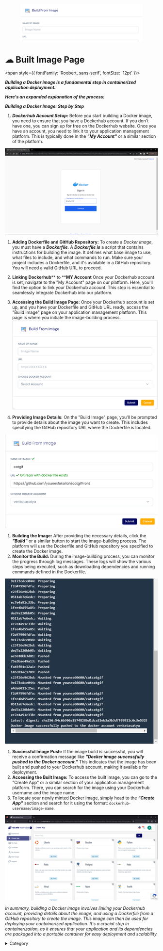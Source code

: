 

<p align="center">
  <img src="/img/zv.jpg" alt="Alt Text" width="400"/>
</p>

# ☁ Built Image Page
<span style={{ fontFamily: 'Roobert, sans-serif', fontSize: '12pt' }}>

_**Building a Docker image is a fundamental step in containerized application deployment.**_&#x20;

_**Here's an expanded explanation of the process:**_

_**Building a Docker Image: Step by Step**_

1. _**Dockerhub Account Setup:**_ Before you start building a Docker image, you need to ensure that you have a Dockerhub account. If you don't have one, you can sign up for free on the Dockerhub website. Once you have an account, you need to link it to your application management platform. This is typically done in the _**"My Account"**_ or a similar section of the platform.

![Alt Text](/img/d11.jpg)

1. **Adding Dockerfile and GitHub Repository:** To create a _Docker image_, you must have a _**Dockerfile**_. A _**Dockerfile is**_ a script that contains instructions for building the image. It defines what base image to use, what files to include, and what commands to run. Make sure your project includes a Dockerfile, and it's available in a GitHub repository. You will need a valid GitHub URL to proceed.
2. &#x20;**Linking Dockerhub**** to ****MY Account** Once your Dockerhub account is set, navigate to the "My Account"  page on our platform. Here, you'll find the option to link your Dockerhub account. This step is essential to seamlessly integrate Dockerhub into our platform.
3. **Accessing the Build Image Page:** Once your Dockerhub account is set up, and you have your Dockerfile and GitHub URL ready, access the "Build Image" page on your application management platform. This page is where you initiate the image-building process.
![Alt Text](/img/dd22.jpg)

1. **Providing Image Details:** On the "Build Image" page, you'll be prompted to provide details about the image you want to create. This includes specifying the GitHub repository URL where the Dockerfile is located.

![Alt Text](/img/d22.jpg)

1. **Building the Image:** After providing the necessary details, click the _**"Build"**_ or a similar button to start the image-building process. The platform will use the Dockerfile and GitHub repository you specified to create the Docker image.
2. **Monitor the Build:** During the image-building process, you can monitor the progress through log messages. These logs will show the various steps being executed, such as downloading dependencies and running commands defined in the Dockerfile.

![Alt Text](/img/d33.jpg)

1. **Successful Image Push:** If the image build is successful, you will receive a confirmation message like _**"Docker image successfully pushed to the Docker account."**_ This indicates that the image has been built and pushed to your Dockerhub account, making it available for deployment.
2. **Accessing the Built Image:** To access the built image, you can go to the "Create App" or a similar section of your application management platform. There, you can search for the image using your Dockerhub username and the image name.
3. To locate your newly minted Docker image, simply head to the _**"Create App"**_ section and search for it using the format: `dockerhub-username/image-name`.

![Alt Text](/img/ggg.jpg)

_In summary, building a Docker image involves linking your Dockerhub account, providing details about the image, and using a Dockerfile from a GitHub repository to create the image. This image can then be used for deploying your containerized application. It's a crucial step in containerization, as it ensures that your application and its dependencies are packaged into a portable container for easy deployment and scalability._



<details>

<summary>Category</summary>

Kubernetes, cloud computing, DevOps, cloud services, hosting platform, container orchestration, cloud infrastructure, cloud deployment, cloud management, cloud technology, cloud solutions, built image

</details>

</span>
